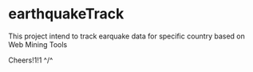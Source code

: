 # earthquakeTrack

This project intend to track earquake data for specific country based on Web Mining Tools


Cheers!1!1 ^\/^
